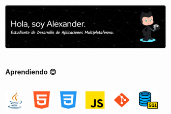 # 

<a href="https://github.com/alexfdb" target="_blank"><img src="header.png" alt="header" style="max-width: 100%; height: auto;"></a>

<br>

## Aprendiendo :blush:

<br>

<a href="https://www.java.com" target="_blank"><img src="java.png" alt="java" style="width: 60px; height: 55px; margin-right: 20px;"></a> 
<a href="https://www.w3.org/html/" target="_blank"><img src="html.png" alt="html" style="width: 60px; height: 55px; margin-right: 20px;"></a> 
<a href="https://www.w3.org/Style/CSS/" target="_blank"><img src="css.png" alt="css" style="width: 60px; height: 55px; margin-right: 20px;"></a> 
<a href="https://262.ecma-international.org/" target="_blank"><img src="js.png" alt="js" style="width: 60px; height: 55px; margin-right: 20px;"></a> 
<a href="https://git-scm.com" target="_blank"><img src="git.png" alt="git" style="width: 60px; height: 55px; margin-right: 20px;"></a> 
<a href="https://support.microsoft.com/es-es/topic/access-sql-conceptos-b%C3%A1sicos-vocabulario-y-sintaxis-444d0303-cde1-424e-9a74-e8dc3e460671" target="_blank"><img src="sql.png" alt="sql" style="width: 60px; height: 55px; margin-right: 20px;"></a> 
